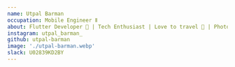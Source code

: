 ```yaml
---
name: Utpal Barman
occupation: Mobile Engineer Ⅱ
about: Flutter Developer 📱 | Tech Enthusiast | Love to travel 🚌 | Photography 📷 
instagram: utpal_barman_
github: utpal-barman
image: './utpal-barman.webp'
slack: U02839KD2BY
---
```

